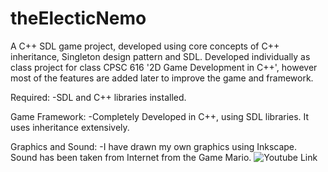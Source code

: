 theElecticNemo
==============

A C++ SDL game project, developed using core concepts of C++ inheritance, Singleton design pattern and SDL. Developed individually as class project for class CPSC 616 '2D Game Development in C++', however most of the features are added later to improve the game and framework. 

Required:
  -SDL and C++ libraries installed.
  
Game Framework:
  -Completely Developed in C++, using SDL libraries. It uses inheritance extensively.
  
Graphics and Sound:
  -I have drawn my own graphics using Inkscape. Sound has been taken from Internet from the Game Mario.
![Youtube Link](http://www.youtube.com/watch?v=hsAgmI-uQsk)
